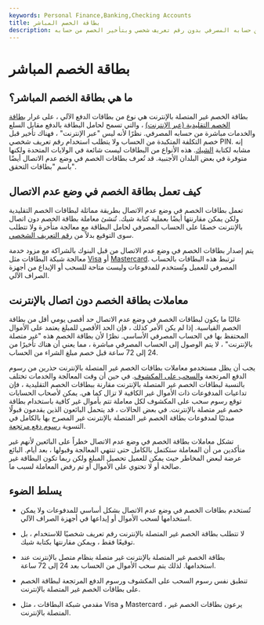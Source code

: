 ```yaml
---
keywords: Personal Finance,Banking,Checking Accounts
title: بطاقة الخصم المباشر
description: تسمح بطاقة الخصم غير المتصلة بالإنترنت لحامل البطاقة بالدفع مباشرة من حسابه المصرفي بدون رقم تعريف شخصي وبتأخير الخصم من حسابه.
---
```


# بطاقة الخصم المباشر
## ما هي بطاقة الخصم المباشر؟

بطاقة الخصم غير المتصلة بالإنترنت هي نوع من بطاقات الدفع الآلي ، على غرار [بطاقة الخصم التقليدية (عبر الإنترنت)](/debitcard) ، والتي تسمح لحامل البطاقة بالدفع مقابل السلع والخدمات مباشرة من حسابه المصرفي. نظرًا لأنه ليس "عبر الإنترنت" ، فهناك تأخير قبل خصم التكلفة المتكبدة من الحساب ولا يتطلب استخدام رقم تعريف شخصي PIN. إنه مشابه لكتابة [الشيك](/check). هذه الأنواع من البطاقات ليست شائعة في الولايات المتحدة ولكنها متوفرة في بعض البلدان الأجنبية. قد تُعرف بطاقات الخصم في وضع عدم الاتصال أيضًا باسم "بطاقات التحقق".

## كيف تعمل بطاقة الخصم في وضع عدم الاتصال

تعمل بطاقات الخصم في وضع عدم الاتصال بطريقة مماثلة لبطاقات الخصم التقليدية ولكن يمكن مقارنتها أيضًا بعملية كتابة شيك. تُنشئ معاملة بطاقة الخصم دون اتصال بالإنترنت خصمًا على الحساب المصرفي لحامل البطاقة مع معالجة متأخرة ولا تتطلب سوى التوقيع بدلاً من [رقم التعريف الشخصي](/personal-identification-number).

يتم إصدار بطاقات الخصم في وضع عدم الاتصال من قبل البنوك بالشراكة مع مزود خدمة معالجة شبكة البطاقات مثل [Visa](/visa-card) أو [Mastercard](/mastercard-card). ترتبط هذه البطاقات بالحساب المصرفي للعميل وتُستخدم للمدفوعات وليست متاحة للسحب أو الإيداع من أجهزة الصراف الآلي.

## معاملات بطاقة الخصم دون اتصال بالإنترنت

غالبًا ما يكون لبطاقات الخصم في وضع عدم الاتصال حد أقصى يومي أقل من بطاقة الخصم القياسية. إذا لم يكن الأمر كذلك ، فإن الحد الأقصى للمبلغ يعتمد على الأموال المحتفظ بها في الحساب المصرفي الأساسي. نظرًا لأن بطاقة الخصم هذه "غير متصلة بالإنترنت" ، لا يتم الوصول إلى الحساب المصرفي مباشرة ، مما يعني أن هناك تأخيرًا من 24 إلى 72 ساعة قبل خصم مبلغ الشراء من الحساب.

يجب أن يظل مستخدمو معاملات بطاقات الخصم غير المتصلة بالإنترنت حذرين من رسوم الدفع المرتجعة [والسحب على المكشوف](/overdraft). في حين أن وقت المعالجة والخدمات تختلف بالنسبة لبطاقات الخصم غير المتصلة بالإنترنت مقارنة ببطاقات الخصم التقليدية ، فإن تداعيات المدفوعات ذات الأموال غير الكافية لا تزال كما هي. يمكن لأصحاب الحسابات توقع رسوم سحب على المكشوف لكل معاملة تتم بأموال غير كافية باستخدام بطاقة خصم غير متصلة بالإنترنت. في بعض الحالات ، قد يتحمل البائعون الذين يقدمون قبولًا مبدئيًا لمدفوعات بطاقة الخصم غير المتصلة بالإنترنت غير المصرح بها بالكامل في التسوية [رسوم دفع مرتجعة](/returned-payment-fee).

تشكل معاملات بطاقة الخصم في وضع عدم الاتصال خطراً على البائعين لأنهم غير متأكدين من أن المعاملة ستكتمل بالكامل حتى تنتهي المعالجة وقبولها ، بعد أيام. البائع عرضة لبعض المخاطر حيث يمكن للعميل تحصيل المبلغ ولكن ربما تكون البطاقة غير صالحة أو لا تحتوي على الأموال أو تم رفض المعاملة لسبب ما.

## يسلط الضوء

- تُستخدم بطاقات الخصم في وضع عدم الاتصال بشكل أساسي للمدفوعات ولا يمكن استخدامها لسحب الأموال أو إيداعها في أجهزة الصراف الآلي.

- لا تتطلب بطاقة الخصم غير المتصلة بالإنترنت رقم تعريف شخصيًا للاستخدام ، بل توقيعًا فقط ، ويمكن مقارنتها بكتابة شيك.

- بطاقة الخصم غير المتصلة بالإنترنت غير متصلة بنظام متصل بالإنترنت عند استخدامها. لذلك يتم سحب الأموال من الحساب بعد 24 إلى 72 ساعة.

- تنطبق نفس رسوم السحب على المكشوف ورسوم الدفع المرتجعة لبطاقة الخصم على بطاقات الخصم غير المتصلة بالإنترنت.

- مقدمي شبكة البطاقات ، مثل Visa و Mastercard ، يرعون بطاقات الخصم غير المتصلة بالإنترنت.

